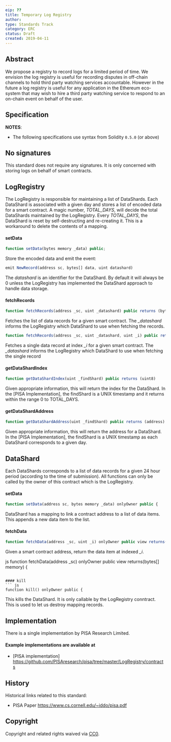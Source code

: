 ```yaml
---
eip: ??
title: Temporary Log Registry
author:
type: Standards Track
category: ERC
status: Draft
created: 2019-04-11
---
```


## Abstract

We propose a registry to record logs for a limited period of time.
We envision the log registry is useful for recording disputes in off-chain channels to hold third party watching services accountable.
However in the future a log registry is useful for any application in the Ethereum eco-system that may wish to hire a third party watching service to respond to an on-chain event on behalf of the user.


## Specification

**NOTES**:
 - The following specifications use syntax from Solidity `0.5.0` (or above)


## No signatures
This standard does not require any signatures. It is only concerned with storing logs on behalf of smart contracts.

## LogRegistry

The LogRegistry is responsible for maintaining a list of DataShards. Each DataShard is associated with a given day and stores a list of encoded data for a smart contract. A magic number, *TOTAL_DAYS*, will decide the total DataShards maintained by the LogRegistry.
Every *TOTAL_DAYS*, the DataShard is reset by self-destructing and re-creating it. This is a workaround to delete the contents of a mapping.

#### setData

``` js
function setData(bytes memory _data) public;
```

Store the encoded data and emit the event:

``` js
emit NewRecord(address sc, bytes[] data, uint datashard)
```

The *datashard* is an identifier for the DataShard. By default it will always be 0 unless the LogRegistry has implemented the DataShard approach to handle data storage.

#### fetchRecords

``` js
function fetchRecords(address _sc, uint _datashard) public returns (bytes[] memory)
```

Fetches the list of data records for a given smart contract. The *_datashard* informs the LogRegistry which DataShard to use when fetching the records.

``` js
function fetchRecords(address _sc, uint _datashard, uint _i) public returns (bytes[] memory)
```

Fetches a single data record at index *_i* for a given smart contract. The *_datashard* informs the LogRegistry which DataShard to use when fetching the single record

#### getDataShardIndex

``` js
function getDataShardIndex(uint _findShard) public returns (uint8)
```
Given appropriate information, this will return the index for the DataShard. In the [PISA Implementation], the findShard is a UNIX timestamp and it returns within the range 0 to TOTAL_DAYS.

#### getDataShardAddress

``` js
function getDataShardAddress(uint _findShard) public returns (address)
```

Given appropriate information, this will return the address for a DataShard. In the [PISA Implementation], the findShard is a UNIX timestamp as each DataShard corresponds to a given day.

## DataShard

Each DataShards corresponds to a list of data records for a given 24 hour period (according to the time of submission).
All functions can only be called by the owner of this contract which is the LogRegistry.

#### setData

``` js
function setData(address sc, bytes memory _data) onlyOwner public {
```
DataShard has a mapping to link a contract address to a list of data items. This appends a new data item to the list.


#### fetchData

``` js
function fetchData(address _sc, uint _i) onlyOwner public view returns(bytes[] memory) {
```
Given a smart contract address, return the data item at indexed *_i*.

 js
function fetchData(address _sc) onlyOwner public view returns(bytes[] memory) {
```

#### kill
``` js
function kill() onlyOwner public {
```

This kills the DataShard. It is only callable by the LogRegistry conntract. This is used to let us destroy mapping records.

## Implementation

There is a single implementation by PISA Research Limited.

#### Example implementations are available at
- [PISA  implementation] https://github.com/PISAresearch/pisa/tree/master/LogRegistry/contracts


## History

Historical links related to this standard:

- PISA Paper https://www.cs.cornell.edu/~iddo/pisa.pdf


## Copyright
Copyright and related rights waived via [CC0](https://creativecommons.org/publicdomain/zero/1.0/).
